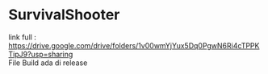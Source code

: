 # SurvivalShooter

link full : https://drive.google.com/drive/folders/1v00wmYjYux5Dq0PgwN6Ri4cTPPKTipJ9?usp=sharing<br>
File Build ada di release
